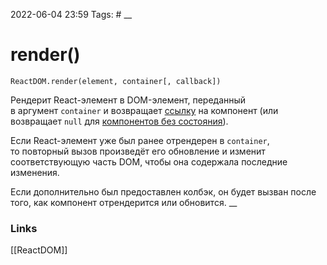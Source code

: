 2022-06-04 23:59
Tags: #
__
# render()
```
ReactDOM.render(element, container[, callback])
```

Рендерит React-элемент в DOM-элемент, переданный в аргумент `container` и возвращает [ссылку](https://ru.reactjs.org/docs/more-about-refs.html) на компонент (или возвращает `null` для [компонентов без состояния](https://ru.reactjs.org/docs/components-and-props.html#function-and-class-components)).

Если React-элемент уже был ранее отрендерен в `container`, то повторный вызов произведёт его обновление и изменит соответствующую часть DOM, чтобы она содержала последние изменения.

Если дополнительно был предоставлен колбэк, он будет вызван после того, как компонент отрендерится или обновится.
__
### Links
[[ReactDOM]]